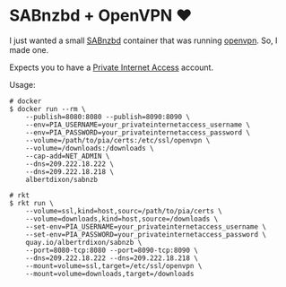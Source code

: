 # SABnzbd + OpenVPN ❤

I just wanted a small [SABnzbd](https://sabnzbd.org/) container that was running [openvpn](https://openvpn.net/). So, I made one.

Expects you to have a [Private Internet Access](https://www.privateinternetaccess.com/) account.

Usage:
```
# docker
$ docker run --rm \
    --publish=8080:8080 --publish=8090:8090 \
    --env=PIA_USERNAME=your_privateinternetaccess_username \
    --env=PIA_PASSWORD=your_privateinternetaccess_password \
    --volume=/path/to/pia/certs:/etc/ssl/openvpn \
    --volume=/downloads:/downloads \
    --cap-add=NET_ADMIN \
    --dns=209.222.18.222 \
    --dns=209.222.18.218 \
    albertdixon/sabnzb

# rkt
$ rkt run \
    --volume=ssl,kind=host,sourc=/path/to/pia/certs \
    --volume=downloads,kind=host,source=/downloads \
    --set-env=PIA_USERNAME=your_privateinternetaccess_username \
    --set-env=PIA_PASSWORD=your_privateinternetaccess_password \
    quay.io/albertrdixon/sabnzb \
    --port=8080-tcp:8080 --port=8090-tcp:8090 \
    --dns=209.222.18.222 --dns=209.222.18.218 \
    --mount=volume=ssl,target=/etc/ssl/openvpn \
    --mount=volume=downloads,target=/downloads
```
